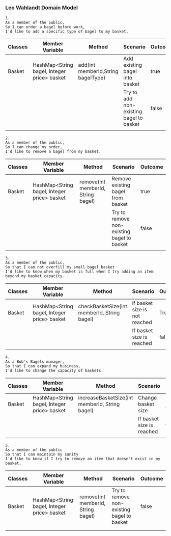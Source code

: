 ### Leo Wahlandt Domain Model


```
1.
As a member of the public,
So I can order a bagel before work,
I'd like to add a specific type of bagel to my basket.
```

| Classes | Member Variable                             | Method                             | Scenario                                | Outcome |
|---------|---------------------------------------------|------------------------------------|-----------------------------------------|---------|
| Basket  | HashMap<String bagel, Integer price> basket | add(int memberId,String bagelType) | Add existing bagel into basket          | true    |
|         |                                             |                                    | Try to add non-existing bagel to basket | false   |
|         |                                             |                                    |                                         |         |

```
2.
As a member of the public,
So I can change my order,
I'd like to remove a bagel from my basket.
```
| Classes | Member Variable                             | Method                             | Scenario                                   | Outcome |
|---------|---------------------------------------------|------------------------------------|--------------------------------------------|---------|
| Basket  | HashMap<String bagel, Integer price> basket | remove(int memberId, String bagel) | Remove existing bagel from basket          | true    |
|         |                                             |                                    | Try to remove non-existing bagel to basket | false   |
|         |                                             |                                    |                                            |         |




```
3.
As a member of the public,
So that I can not overfill my small bagel basket
I'd like to know when my basket is full when I try adding an item beyond my basket capacity.
```
| Classes | Member Variable                             | Method                                      | Scenario                      | Outcome |
|---------|---------------------------------------------|---------------------------------------------|-------------------------------|---------|
| Basket  | HashMap<String bagel, Integer price> basket | checkBasketSize(int memberId, String bagel) | if basket size is not reached | True    |
|         |                                             |                                             | If basket size is reached     | false   |
|         |                                             |                                             |                               |         |



```
4.
As a Bob's Bagels manager,
So that I can expand my business,
I’d like to change the capacity of baskets.
```
| Classes | Member Variable                             | Method                                         | Scenario                  | Outcome                    |
|---------|---------------------------------------------|------------------------------------------------|---------------------------|----------------------------|
| Basket  | HashMap<String bagel, Integer price> basket | increaseBasketSize(int memberId, String bagel) | Change basket size        | BasketSize++ or basketSize |
|         |                                             |                                                | If basket size is reached | false                      |
|         |                                             |                                                |                           |                            |


```
5.
As a member of the public
So that I can maintain my sanity
I'd like to know if I try to remove an item that doesn't exist in my basket.
```

| Classes | Member Variable                             | Method                             | Scenario                                    | Outcome |
|---------|---------------------------------------------|------------------------------------|---------------------------------------------|---------|
| Basket  | HashMap<String bagel, Integer price> basket | remove(int memberId, String bagel) | Try to remove non-existing bagel to basket  | false   |
|         |                                             |                                    |                                             |         |
|         |                                             |                                    |                                             |         |
